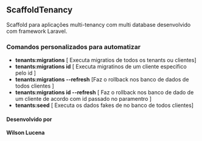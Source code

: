 ## ScaffoldTenancy

Scaffold para aplicações multi-tenancy com multi database desenvolvido com framework Laravel.

### Comandos personalizados para automatizar

-   **tenants:migrations**   [ Executa migratios de todos os tenants ou clientes]
-   **tenants:migrations  id**   [ Executa migratinos de um cliente especifico pelo id ]
-   **tenants:migrations  --refresh**   [Faz o rollback nos banco de dados de todos clientes ]
-   **tenants:migrations id --refresh**  [ Faz o rollback nos banco de dado de um cliente de acordo com id passado no paramentro ]
-   **tenants:seed**   [ Executa os dados fakes de no banco de todos clientes]

#### Desenvolvido por

**Wilson Lucena** 
